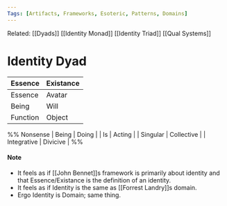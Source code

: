 ```yaml
---
Tags: [Artifacts, Frameworks, Esoteric, Patterns, Domains]
---
```

Related: [[Dyads]] [[Identity Monad]] [[Identity Triad]] [[Qual Systems]]
# Identity Dyad

| Essence | Existance |
|---|---|
| Essence | Avatar |
| Being | Will |
| Function | Object |


%% Nonsense
| Being | Doing |
| Is | Acting |
| Singular | Collective |
| Integrative | Divicive | 
%%

#### Note
- It feels as if [[John Bennet]]s framework is primarily about identity and that Essence/Existance is the definition of an identity. 
- It feels as if Identity is the same as [[Forrest Landry]]s domain. 
- Ergo Identity is Domain; same thing. 